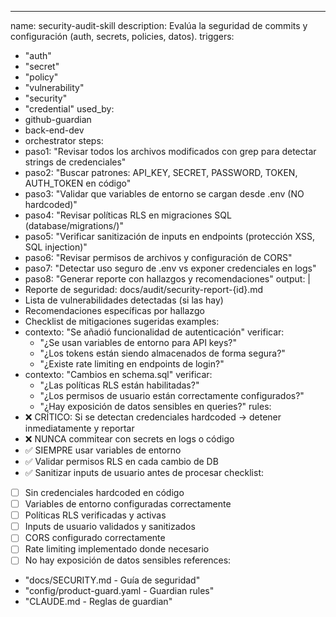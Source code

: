 ---
name: security-audit-skill
description: Evalúa la seguridad de commits y configuración (auth, secrets, policies, datos).
triggers:
  - "auth"
  - "secret"
  - "policy"
  - "vulnerability"
  - "security"
  - "credential"
used_by:
  - github-guardian
  - back-end-dev
  - orchestrator
steps:
  - paso1: "Revisar todos los archivos modificados con grep para detectar strings de credenciales"
  - paso2: "Buscar patrones: API_KEY, SECRET, PASSWORD, TOKEN, AUTH_TOKEN en código"
  - paso3: "Validar que variables de entorno se cargan desde .env (NO hardcoded)"
  - paso4: "Revisar políticas RLS en migraciones SQL (database/migrations/)"
  - paso5: "Verificar sanitización de inputs en endpoints (protección XSS, SQL injection)"
  - paso6: "Revisar permisos de archivos y configuración de CORS"
  - paso7: "Detectar uso seguro de .env vs exponer credenciales en logs"
  - paso8: "Generar reporte con hallazgos y recomendaciones"
output: |
  - Reporte de seguridad: docs/audit/security-report-{id}.md
  - Lista de vulnerabilidades detectadas (si las hay)
  - Recomendaciones específicas por hallazgo
  - Checklist de mitigaciones sugeridas
examples:
  - contexto: "Se añadió funcionalidad de autenticación"
    verificar:
      - "¿Se usan variables de entorno para API keys?"
      - "¿Los tokens están siendo almacenados de forma segura?"
      - "¿Existe rate limiting en endpoints de login?"
  - contexto: "Cambios en schema.sql"
    verificar:
      - "¿Las políticas RLS están habilitadas?"
      - "¿Los permisos de usuario están correctamente configurados?"
      - "¿Hay exposición de datos sensibles en queries?"
rules:
  - ❌ CRÍTICO: Si se detectan credenciales hardcoded → detener inmediatamente y reportar
  - ❌ NUNCA commitear con secrets en logs o código
  - ✅ SIEMPRE usar variables de entorno
  - ✅ Validar permisos RLS en cada cambio de DB
  - ✅ Sanitizar inputs de usuario antes de procesar
checklist:
  - [ ] Sin credenciales hardcoded en código
  - [ ] Variables de entorno configuradas correctamente
  - [ ] Políticas RLS verificadas y activas
  - [ ] Inputs de usuario validados y sanitizados
  - [ ] CORS configurado correctamente
  - [ ] Rate limiting implementado donde necesario
  - [ ] No hay exposición de datos sensibles
references:
  - "docs/SECURITY.md - Guía de seguridad"
  - "config/product-guard.yaml - Guardian rules"
  - "CLAUDE.md - Reglas de guardian"

